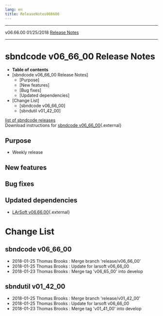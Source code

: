 ```yaml
---
lang: en
title: ReleaseNotes066600
---
```


  ----------- ------------ -- -- ------------------------------------------------------
  v06.66.00   01/25/2018         [Release Notes](ReleaseNotes066600.html)
  ----------- ------------ -- -- ------------------------------------------------------



sbndcode v06\_66\_00 Release Notes
======================================================================================

-   **Table of contents**
-   [sbndcode v06\_66\_00 Release
    Notes]
    -   [Purpose]
    -   [New features]
    -   [Bug fixes]
    -   [Updated dependencies]
-   [Change List]
    -   [sbndcode v06\_66\_00]
    -   [sbndutil v01\_42\_00]

[list of sbndcode
releases](List_of_SBND_code_releases.html)\
Download instructions for [sbndcode
v06\_66\_00](http://scisoft.fnal.gov/scisoft/bundles/sbnd/v06_66_00/sbndcode-v06_66_00.html){.external}



Purpose
----------------------------------

-   Weekly release



New features
--------------------------------------------



Bug fixes
--------------------------------------



Updated dependencies
------------------------------------------------------------

-   [LArSoft
    v06.66.00](https://cdcvs.fnal.gov/redmine/projects/larsoft/wiki/ReleaseNotes066600){.external}



Change List
==========================================



sbndcode v06\_66\_00
----------------------------------------------------------

-   2018-01-25 Thomas Brooks : Merge branch \'release/v06\_66\_00\'
-   2018-01-25 Thomas Brooks : Update for larsoft v06\_66\_00
-   2018-01-23 Thomas Brooks : Merge tag \'v06\_65\_00\' into develop



sbndutil v01\_42\_00
----------------------------------------------------------

-   2018-01-25 Thomas Brooks : Merge branch \'release/v01\_42\_00\'
-   2018-01-25 Thomas Brooks : Update for larsoft v06\_66\_00
-   2018-01-23 Thomas Brooks : Merge tag \'v01\_41\_00\' into develop
